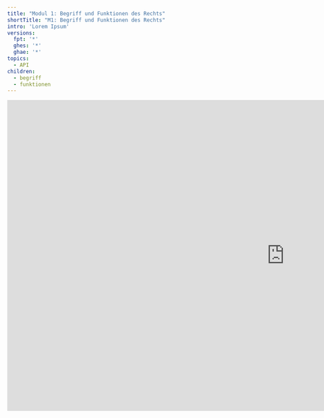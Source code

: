 ```yaml
---
title: "Modul 1: Begriff und Funktionen des Rechts"
shortTitle: "M1: Begriff und Funktionen des Rechts"
intro: 'Lorem Ipsum'
versions:
  fpt: '*'
  ghes: '*'
  ghae: '*'
topics:
  - API
children:
  - begriff
  - funktionen
---
```


<iframe src="https://slides.com/michaelbressler/modul-1-begriff-und-funktionen-des-rechts/embed?style=light" width="1280" height="720" scrolling="no" frameborder="0" webkitallowfullscreen mozallowfullscreen allowfullscreen></iframe>